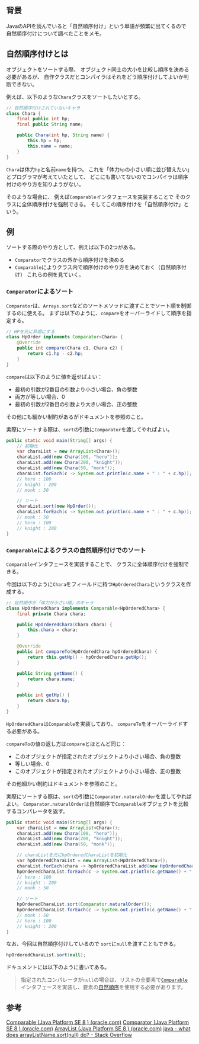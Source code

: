 ## 背景
JavaのAPIを読んでいると「自然順序付け」という単語が頻繁に出てくるので
自然順序付けについて調べたことをメモ。

## 自然順序付けとは
オブジェクトをソートする際、
オブジェクト同士の大小を比較し順序を決める必要があるが、
自作クラスだとコンパイラはそれをどう順序付けしてよいか判断できない。

例えば、以下のような`Chara`クラスをソートしたいとする。
```java
// 自然順序付けされていないキャラ
class Chara {
	final public int hp;
	final public String name;

	public Chara(int hp, String name) {
		this.hp = hp;
		this.name = name;
	}
}
```
`Chara`は体力`hp`と名前`name`を持つ。
これを「体力`hp`の小さい順に並び替えたい」とプログラマが考えていたとして、
どこにも書いてないのでコンパイラは順序付けのやり方を知りようがない。

そのような場合に、
例えば`Comparable`インタフェースを実装することで
そのクラスに全体順序付けを強制できる。
そしてこの順序付けを「自然順序付け」という。

## 例
ソートする際のやり方として、例えば以下の2つがある。
- `Comparator`でクラスの外から順序付けを決める
- `Comparable`によりクラス内で順序付けのやり方を決めておく（自然順序付け）
これらの例を見ていく。
### `Comparator`によるソート
`Comparator`は、`Arrays.sort`などのソートメソッドに渡すことでソート順を制御するのに使える。
まずは以下のように、`compare`をオーバーライドして順序を指定する。
```java
// HPを元に昇順にする
class HpOrder implements Comparator<Chara> {
	@Override
	public int compare(Chara c1, Chara c2) {
		return c1.hp - c2.hp;
	}
}
```
`compare`は以下のように値を返せばよい：
- 最初の引数が2番目の引数より小さい場合、負の整数
- 両方が等しい場合、0
- 最初の引数が2番目の引数より大きい場合、正の整数

その他にも細かい制約があるがドキュメントを参照のこと。

実際にソートする際は、`sort`の引数に`Comparator`を渡してやればよい。
```java
public static void main(String[] args) {
	// 初期化
	var charaList = new ArrayList<Chara>();
	charaList.add(new Chara(100, "hero"));
	charaList.add(new Chara(200, "knight"));
	charaList.add(new Chara(50, "monk"));
	charaList.forEach(c -> System.out.println(c.name + " : " + c.hp));
	// hero : 100
	// knight : 200
	// monk : 50

	// ソート
	charaList.sort(new HpOrder());
	charaList.forEach(c -> System.out.println(c.name + " : " + c.hp));
	// monk : 50
	// hero : 100
	// knight : 200
}
```

### `Comparable`によるクラスの自然順序付けでのソート
`Comparable`インタフェースを実装することで、
クラスに全体順序付けを強制できる。

今回は以下のように`Chara`をフィールドに持つ`HpOrderedChara`というクラスを作成する。
```java
// 自然順序が「体力が小さい順」のキャラ
class HpOrderedChara implements Comparable<HpOrderedChara> {
	final private Chara chara;

	public HpOrderedChara(Chara chara) {
		this.chara = chara;
	}

	@Override
	public int compareTo(HpOrderedChara hpOrderedChara) {
		return this.getHp() - hpOrderedChara.getHp();
	}

	public String getName() {
		return chara.name;
	}

	public int getHp() {
		return chara.hp;
	}
}
```
`HpOrderedChara`は`Comparable`を実装しており、
`compareTo`をオーバーライドする必要がある。

`compareTo`の値の返し方は`compare`とほとんど同じ：
- このオブジェクトが指定されたオブジェクトより小さい場合、負の整数
- 等しい場合、0
- このオブジェクトが指定されたオブジェクトより小さい場合、正の整数

その他細かい制約はドキュメントを参照のこと。

実際にソートする際は、`sort`の引数に`Comparator.naturalOrder`を渡してやればよい。
`Comparator.naturalOrder`は自然順序で`Comparable`オブジェクトを比較するコンパレータを返す。
```java
public static void main(String[] args) {
	var charaList = new ArrayList<Chara>();
	charaList.add(new Chara(100, "hero"));
	charaList.add(new Chara(200, "knight"));
	charaList.add(new Chara(50, "monk"));

	// charaListを元にhpOrderedCharaListを初期化
	var hpOrderedCharaList = new ArrayList<HpOrderedChara>();
	charaList.forEach(chara -> hpOrderedCharaList.add(new HpOrderedChara(chara)));
	hpOrderedCharaList.forEach(c -> System.out.println(c.getName() + " : " + c.getHp()));
	// hero : 100
	// knight : 200
	// monk : 50

	// ソート
	hpOrderedCharaList.sort(Comparator.naturalOrder());
	hpOrderedCharaList.forEach(c -> System.out.println(c.getName() + " : " + c.getHp()));
	// monk : 50
	// hero : 100
	// knight : 200
}
```
なお、今回は自然順序付けしているので
`sort`に`null`を渡すこともできる。
```java
hpOrderedCharaList.sort(null);
```
ドキュメントには以下のように書いてある。
>指定されたコンパレータが`null`の場合は、リストの全要素で[`Comparable`](https://docs.oracle.com/javase/jp/8/docs/api/java/lang/Comparable.html "java.lang内のインタフェース")インタフェースを実装し、要素の[自然順序](https://docs.oracle.com/javase/jp/8/docs/api/java/lang/Comparable.html "java.lang内のインタフェース")を使用する必要があります。

## 参考
[Comparable (Java Platform SE 8 ) (oracle.com)](https://docs.oracle.com/javase/jp/8/docs/api/java/lang/Comparable.html)
[Comparator (Java Platform SE 8 ) (oracle.com)](https://docs.oracle.com/javase/jp/8/docs/api/java/util/Comparator.html)
[ArrayList (Java Platform SE 8 ) (oracle.com)](https://docs.oracle.com/javase/jp/8/docs/api/java/util/ArrayList.html)
[java - what does arrayListName.sort(null) do? - Stack Overflow](https://stackoverflow.com/questions/49436291/what-does-arraylistname-sortnull-do)
